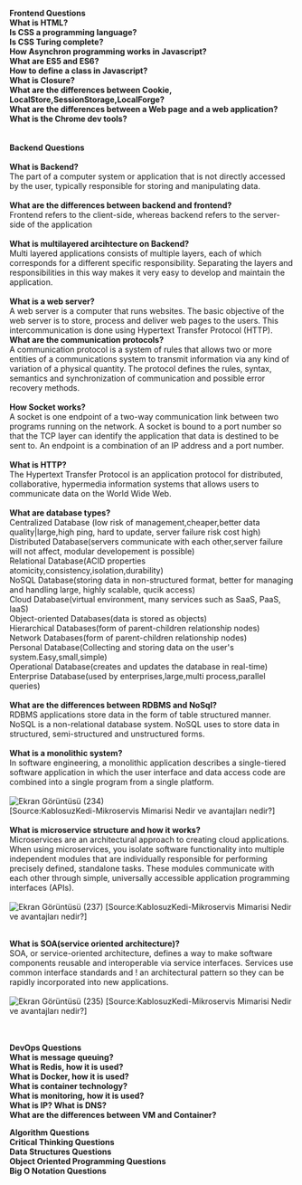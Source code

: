 **Frontend Questions**<br />
**What is HTML?**<br/>
**Is CSS a programming language?**<br/>
**Is CSS Turing complete?**<br/>
**How Asynchron programming works in Javascript?**<br/>
**What are ES5 and ES6?**<br/>
**How to define a class in Javascript?**<br/>
**What is Closure?**<br/>
**What are the differences between Cookie, LocalStore,SessionStorage,LocalForge?**<br/>
**What are the differences between a Web page and a web application?**<br/>
**What is the Chrome dev tools?**<br/>
<br/>
<br/>
**Backend Questions**<br/>
<br/>
**What is Backend?**<br/>
The part of a computer system or application that is not directly accessed by the user, typically responsible for storing and manipulating data.<br/>
<br/>
**What are the differences between backend and frontend?**<br/>
Frontend refers to the client-side, whereas backend refers to the server-side of the application<br/>
<br/>
**What is multilayered arcihtecture on Backend?**<br/>
Multi layered applications consists of multiple layers, each of which corresponds for a different specific responsibility. Separating the layers and responsibilities in this way makes it very easy to develop and maintain the application.<br/>
<br/>
**What is a web server?**<br/>
A web server is a computer that runs websites. The basic objective of the web server is to store, process and deliver web pages to the users. This intercommunication is done using Hypertext Transfer Protocol (HTTP).
<br/>
**What are the communication protocols?**<br/>
A communication protocol is a system of rules that allows two or more entities of a communications system to transmit information via any kind of variation of a physical quantity. The protocol defines the rules, syntax, semantics and synchronization of communication and possible error recovery methods.<br/>
<br/>
**How Socket works?**<br/>
A socket is one endpoint of a two-way communication link between two programs running on the network. A socket is bound to a port number so that the TCP layer can identify the application that data is destined to be sent to. An endpoint is a combination of an IP address and a port number.<br/>
<br/>
**What is HTTP?**<br/>
The Hypertext Transfer Protocol is an application protocol for distributed, collaborative, hypermedia information systems that allows users to communicate data on the World Wide Web.<br/>
<br/>
**What are database types?**<br/>
Centralized Database (low risk of management,cheaper,better data quality|large,high ping, hard to update, server failure risk cost high)<br/>
Distributed Database(servers communicate with each other,server failure will not affect, modular developement is possible)<br/>
Relational Database(ACID properties atomicity,consistency,isolation,durability)<br/>
NoSQL Database(storing data in non-structured format, better for managing and handling large, highly scalable, qucik access)<br/>
Cloud Database(virtual environment, many services such as SaaS, PaaS, IaaS)<br/>
Object-oriented Databases(data is stored as objects)<br/>
Hierarchical Databases(form of parent-children relationship nodes)<br/>
Network Databases(form of parent-children relationship nodes)<br/>
Personal Database(Collecting and storing data on the user's system.Easy,small,simple)<br/>
Operational Database(creates and updates the database in real-time)<br/>
Enterprise Database(used by enterprises,large,multi process,parallel queries)<br/>
<br/>
**What are the differences between RDBMS and NoSql?**<br/>
RDBMS applications store data in the form of table structured manner. NoSQL is a non-relational database system. NoSQL uses to store data in structured, semi-structured and unstructured forms.<br/>
<br/>
**What is a monolithic system?**<br/>
In software engineering, a monolithic application describes a single-tiered software application in which the user interface and data access code are combined into a single program from a single platform.<br/>
<br/>
![Ekran Görüntüsü (234)](https://user-images.githubusercontent.com/43732258/141296361-80924e5c-84a3-4ee4-8ef2-c937263fb575.png)
<br/>
[Source:KablosuzKedi-Mikroservis Mimarisi Nedir ve avantajları nedir?]<br/>
<br/>
**What is microservice structure and how it works?**<br/>
Microservices are an architectural approach to creating cloud applications. When using microservices, you isolate software functionality into multiple independent modules that are individually responsible for performing precisely defined, standalone tasks. These modules communicate with each other through simple, universally accessible application programming interfaces (APIs).<br/>
<br/>
![Ekran Görüntüsü (237)](https://user-images.githubusercontent.com/43732258/141446753-6334400f-f30c-4e1b-a265-d25ff32d77fc.png)
[Source:KablosuzKedi-Mikroservis Mimarisi Nedir ve avantajları nedir?]<br/>
<br/>


**What is SOA(service oriented architecture)?**<br/>
SOA, or service-oriented architecture, defines a way to make software components reusable and interoperable via service interfaces. Services use common interface standards and !
an architectural pattern so they can be rapidly incorporated into new applications.<br/>
<br/>
![Ekran Görüntüsü (235)](https://user-images.githubusercontent.com/43732258/141445903-59e35847-a92b-4b7a-9876-8aec3c00a1ba.png)
[Source:KablosuzKedi-Mikroservis Mimarisi Nedir ve avantajları nedir?]<br/>
<br/>
<br/>

**DevOps Questions**<br/>
**What is message queuing?**<br/>
**What is Redis, how it is used?**<br/>
**What is Docker, how it is used?**<br/>
**What is container technology?**<br/>
**What is monitoring, how it is used?**<br/>
**What is IP? What is DNS?**<br/>
**What are the differences between VM and Container?**<br/>



**Algorithm Questions**<br/>
**Critical Thinking Questions**<br/>
**Data Structures Questions**<br/>
**Object Oriented Programming Questions**<br/>
**Big O Notation Questions**<br/>
